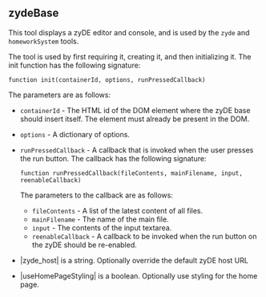 ## zydeBase

This tool displays a zyDE editor and console, and is used by the `zyde` and `homeworkSystem` tools.

The tool is used by first requiring it, creating it, and then initializing it. The
init function has the following signature:

`function init(containerId, options, runPressedCallback)`

The parameters are as follows:

* `containerId` - The HTML id of the DOM element where the zyDE base should insert itself. The element must already be present in the DOM.
* `options` - A dictionary of options.
* `runPressedCallback` - A callback that is invoked when the user presses the run button. The callback has the following signature:

  `function runPressedCallback(fileContents, mainFilename, input, reenableCallback)`

  The parameters to the callback are as follows:

  * `fileContents` - A list of the latest content of all files.
  * `mainFilename` - The name of the main file.
  * `input` - The contents of the input textarea.
  * `reenableCallback` - A callback to be invoked when the run button on the zyDE should be re-enabled.


* |zyde_host| is a string. Optionally override the default zyDE host URL
* |useHomePageStyling| is a boolean. Optionally use styling for the home page.